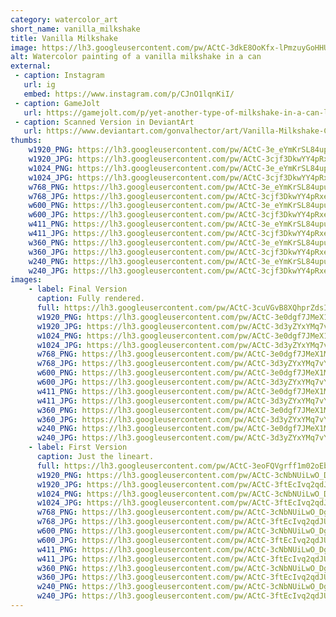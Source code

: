```yaml
---
category: watercolor_art
short_name: vanilla_milkshake
title: Vanilla Milkshake
image: https://lh3.googleusercontent.com/pw/ACtC-3dkE8OoKfx-lPmzuyGoHHU4URJ1bHHFy1TLrzfY6fUbQtYs7HscSbzdyGWy4KlBTWFHUMcupJoQTQNislIJUpz7UNjwJVZYmxFKKXZvj0CqJX3Du0HBKej40zJwzaaA51W5nmmcCQ2PiIjt9G8gkxul=w1200-h630-no?authuser=0
alt: Watercolor painting of a vanilla milkshake in a can
external:
 - caption: Instagram
   url: ig
   embed: https://www.instagram.com/p/CJnO1lqnKiI/
 - caption: GameJolt
   url: https://gamejolt.com/p/yet-another-type-of-milkshake-in-a-can-last-one-i-promise-paper-ku5ud4yd
 - caption: Scanned Version in DeviantArt
   url: https://www.deviantart.com/gonvalhector/art/Vanilla-Milkshake-Can-870568660
thumbs:
    w1920_PNG: https://lh3.googleusercontent.com/pw/ACtC-3e_eYmKrSL84upuvfDS82_e0pC15sf-q03QyO6es0yckMf7ZF7rjxwwl_P5iciq-1PI0i_0tKhJ0y5SBhyHGdnIMWFjx_suIYxwPqc4JfXZ8UDefTn8JPVwN_RmTXCB7w68G-Oumxl5_F_QFKOhQm1W=w355
    w1920_JPG: https://lh3.googleusercontent.com/pw/ACtC-3cjf3DkwYY4pRxe0BKvjLX-ileXV2uj9rxLpt_kKGtV2Fl6zXHkpGmf65nSbpSrip1JLnLRGNFWGVgkBoXalm37LUiPrq3i-GmCwqT46_A46Mn5xkfZytaINvMMghgtNWEgdOG8Y3BF_35YoSJMauTE=w355
    w1024_PNG: https://lh3.googleusercontent.com/pw/ACtC-3e_eYmKrSL84upuvfDS82_e0pC15sf-q03QyO6es0yckMf7ZF7rjxwwl_P5iciq-1PI0i_0tKhJ0y5SBhyHGdnIMWFjx_suIYxwPqc4JfXZ8UDefTn8JPVwN_RmTXCB7w68G-Oumxl5_F_QFKOhQm1W=w284
    w1024_JPG: https://lh3.googleusercontent.com/pw/ACtC-3cjf3DkwYY4pRxe0BKvjLX-ileXV2uj9rxLpt_kKGtV2Fl6zXHkpGmf65nSbpSrip1JLnLRGNFWGVgkBoXalm37LUiPrq3i-GmCwqT46_A46Mn5xkfZytaINvMMghgtNWEgdOG8Y3BF_35YoSJMauTE=w284
    w768_PNG: https://lh3.googleusercontent.com/pw/ACtC-3e_eYmKrSL84upuvfDS82_e0pC15sf-q03QyO6es0yckMf7ZF7rjxwwl_P5iciq-1PI0i_0tKhJ0y5SBhyHGdnIMWFjx_suIYxwPqc4JfXZ8UDefTn8JPVwN_RmTXCB7w68G-Oumxl5_F_QFKOhQm1W=w213
    w768_JPG: https://lh3.googleusercontent.com/pw/ACtC-3cjf3DkwYY4pRxe0BKvjLX-ileXV2uj9rxLpt_kKGtV2Fl6zXHkpGmf65nSbpSrip1JLnLRGNFWGVgkBoXalm37LUiPrq3i-GmCwqT46_A46Mn5xkfZytaINvMMghgtNWEgdOG8Y3BF_35YoSJMauTE=w213
    w600_PNG: https://lh3.googleusercontent.com/pw/ACtC-3e_eYmKrSL84upuvfDS82_e0pC15sf-q03QyO6es0yckMf7ZF7rjxwwl_P5iciq-1PI0i_0tKhJ0y5SBhyHGdnIMWFjx_suIYxwPqc4JfXZ8UDefTn8JPVwN_RmTXCB7w68G-Oumxl5_F_QFKOhQm1W=w166
    w600_JPG: https://lh3.googleusercontent.com/pw/ACtC-3cjf3DkwYY4pRxe0BKvjLX-ileXV2uj9rxLpt_kKGtV2Fl6zXHkpGmf65nSbpSrip1JLnLRGNFWGVgkBoXalm37LUiPrq3i-GmCwqT46_A46Mn5xkfZytaINvMMghgtNWEgdOG8Y3BF_35YoSJMauTE=w166
    w411_PNG: https://lh3.googleusercontent.com/pw/ACtC-3e_eYmKrSL84upuvfDS82_e0pC15sf-q03QyO6es0yckMf7ZF7rjxwwl_P5iciq-1PI0i_0tKhJ0y5SBhyHGdnIMWFjx_suIYxwPqc4JfXZ8UDefTn8JPVwN_RmTXCB7w68G-Oumxl5_F_QFKOhQm1W=w114
    w411_JPG: https://lh3.googleusercontent.com/pw/ACtC-3cjf3DkwYY4pRxe0BKvjLX-ileXV2uj9rxLpt_kKGtV2Fl6zXHkpGmf65nSbpSrip1JLnLRGNFWGVgkBoXalm37LUiPrq3i-GmCwqT46_A46Mn5xkfZytaINvMMghgtNWEgdOG8Y3BF_35YoSJMauTE=w114
    w360_PNG: https://lh3.googleusercontent.com/pw/ACtC-3e_eYmKrSL84upuvfDS82_e0pC15sf-q03QyO6es0yckMf7ZF7rjxwwl_P5iciq-1PI0i_0tKhJ0y5SBhyHGdnIMWFjx_suIYxwPqc4JfXZ8UDefTn8JPVwN_RmTXCB7w68G-Oumxl5_F_QFKOhQm1W=w100
    w360_JPG: https://lh3.googleusercontent.com/pw/ACtC-3cjf3DkwYY4pRxe0BKvjLX-ileXV2uj9rxLpt_kKGtV2Fl6zXHkpGmf65nSbpSrip1JLnLRGNFWGVgkBoXalm37LUiPrq3i-GmCwqT46_A46Mn5xkfZytaINvMMghgtNWEgdOG8Y3BF_35YoSJMauTE=w100
    w240_PNG: https://lh3.googleusercontent.com/pw/ACtC-3e_eYmKrSL84upuvfDS82_e0pC15sf-q03QyO6es0yckMf7ZF7rjxwwl_P5iciq-1PI0i_0tKhJ0y5SBhyHGdnIMWFjx_suIYxwPqc4JfXZ8UDefTn8JPVwN_RmTXCB7w68G-Oumxl5_F_QFKOhQm1W=w66
    w240_JPG: https://lh3.googleusercontent.com/pw/ACtC-3cjf3DkwYY4pRxe0BKvjLX-ileXV2uj9rxLpt_kKGtV2Fl6zXHkpGmf65nSbpSrip1JLnLRGNFWGVgkBoXalm37LUiPrq3i-GmCwqT46_A46Mn5xkfZytaINvMMghgtNWEgdOG8Y3BF_35YoSJMauTE=w66
images:
    - label: Final Version
      caption: Fully rendered.
      full: https://lh3.googleusercontent.com/pw/ACtC-3cuVGvB8XQhprZdsI3M0BgGQAu_CxjZ2Zy-8nBqPiD7lv0309-847FnUf0ro9Q4t3HjNDvXlvcyVNAW6_5-0pONXBM1NmTz77nLV5Wu5MO6v1wWLtxIqqj4ZB2dKPfgbE8te-8nADEiqAnvpNE5pciN=w1080
      w1920_PNG: https://lh3.googleusercontent.com/pw/ACtC-3e0dgf7JMeX1MAXzfv4d76dF6KBHARVdX4mbM8GoftuXjtikYjl7Ed8zb8PFMR5TbPx2Aw7W1UrgT5XjCvmxpRm0lu0zE-rBB6NqjKhpIVOebUQ01jCSuibT4ekV93M33dpMUJM3dYOHp8ybMS98A9J=w850
      w1920_JPG: https://lh3.googleusercontent.com/pw/ACtC-3d3yZYxYMq7vYRuTFt8ur-9ZHk2AdNT7l1VpJbfnr9-3lZPo_NOPZsYJK7QsgetSUFikoxiHEzwxfun97IctYONiFC06aU6q_ve0Nn4FhJah8lvHiOQWeu-TWDwR88W9SRX4ScKv-3WybamKXGHDzOq=w850
      w1024_PNG: https://lh3.googleusercontent.com/pw/ACtC-3e0dgf7JMeX1MAXzfv4d76dF6KBHARVdX4mbM8GoftuXjtikYjl7Ed8zb8PFMR5TbPx2Aw7W1UrgT5XjCvmxpRm0lu0zE-rBB6NqjKhpIVOebUQ01jCSuibT4ekV93M33dpMUJM3dYOHp8ybMS98A9J=w711
      w1024_JPG: https://lh3.googleusercontent.com/pw/ACtC-3d3yZYxYMq7vYRuTFt8ur-9ZHk2AdNT7l1VpJbfnr9-3lZPo_NOPZsYJK7QsgetSUFikoxiHEzwxfun97IctYONiFC06aU6q_ve0Nn4FhJah8lvHiOQWeu-TWDwR88W9SRX4ScKv-3WybamKXGHDzOq=w711
      w768_PNG: https://lh3.googleusercontent.com/pw/ACtC-3e0dgf7JMeX1MAXzfv4d76dF6KBHARVdX4mbM8GoftuXjtikYjl7Ed8zb8PFMR5TbPx2Aw7W1UrgT5XjCvmxpRm0lu0zE-rBB6NqjKhpIVOebUQ01jCSuibT4ekV93M33dpMUJM3dYOHp8ybMS98A9J=w533
      w768_JPG: https://lh3.googleusercontent.com/pw/ACtC-3d3yZYxYMq7vYRuTFt8ur-9ZHk2AdNT7l1VpJbfnr9-3lZPo_NOPZsYJK7QsgetSUFikoxiHEzwxfun97IctYONiFC06aU6q_ve0Nn4FhJah8lvHiOQWeu-TWDwR88W9SRX4ScKv-3WybamKXGHDzOq=w533
      w600_PNG: https://lh3.googleusercontent.com/pw/ACtC-3e0dgf7JMeX1MAXzfv4d76dF6KBHARVdX4mbM8GoftuXjtikYjl7Ed8zb8PFMR5TbPx2Aw7W1UrgT5XjCvmxpRm0lu0zE-rBB6NqjKhpIVOebUQ01jCSuibT4ekV93M33dpMUJM3dYOHp8ybMS98A9J=w416
      w600_JPG: https://lh3.googleusercontent.com/pw/ACtC-3d3yZYxYMq7vYRuTFt8ur-9ZHk2AdNT7l1VpJbfnr9-3lZPo_NOPZsYJK7QsgetSUFikoxiHEzwxfun97IctYONiFC06aU6q_ve0Nn4FhJah8lvHiOQWeu-TWDwR88W9SRX4ScKv-3WybamKXGHDzOq=w416
      w411_PNG: https://lh3.googleusercontent.com/pw/ACtC-3e0dgf7JMeX1MAXzfv4d76dF6KBHARVdX4mbM8GoftuXjtikYjl7Ed8zb8PFMR5TbPx2Aw7W1UrgT5XjCvmxpRm0lu0zE-rBB6NqjKhpIVOebUQ01jCSuibT4ekV93M33dpMUJM3dYOHp8ybMS98A9J=w285
      w411_JPG: https://lh3.googleusercontent.com/pw/ACtC-3d3yZYxYMq7vYRuTFt8ur-9ZHk2AdNT7l1VpJbfnr9-3lZPo_NOPZsYJK7QsgetSUFikoxiHEzwxfun97IctYONiFC06aU6q_ve0Nn4FhJah8lvHiOQWeu-TWDwR88W9SRX4ScKv-3WybamKXGHDzOq=w285
      w360_PNG: https://lh3.googleusercontent.com/pw/ACtC-3e0dgf7JMeX1MAXzfv4d76dF6KBHARVdX4mbM8GoftuXjtikYjl7Ed8zb8PFMR5TbPx2Aw7W1UrgT5XjCvmxpRm0lu0zE-rBB6NqjKhpIVOebUQ01jCSuibT4ekV93M33dpMUJM3dYOHp8ybMS98A9J=w250
      w360_JPG: https://lh3.googleusercontent.com/pw/ACtC-3d3yZYxYMq7vYRuTFt8ur-9ZHk2AdNT7l1VpJbfnr9-3lZPo_NOPZsYJK7QsgetSUFikoxiHEzwxfun97IctYONiFC06aU6q_ve0Nn4FhJah8lvHiOQWeu-TWDwR88W9SRX4ScKv-3WybamKXGHDzOq=w250
      w240_PNG: https://lh3.googleusercontent.com/pw/ACtC-3e0dgf7JMeX1MAXzfv4d76dF6KBHARVdX4mbM8GoftuXjtikYjl7Ed8zb8PFMR5TbPx2Aw7W1UrgT5XjCvmxpRm0lu0zE-rBB6NqjKhpIVOebUQ01jCSuibT4ekV93M33dpMUJM3dYOHp8ybMS98A9J=w166
      w240_JPG: https://lh3.googleusercontent.com/pw/ACtC-3d3yZYxYMq7vYRuTFt8ur-9ZHk2AdNT7l1VpJbfnr9-3lZPo_NOPZsYJK7QsgetSUFikoxiHEzwxfun97IctYONiFC06aU6q_ve0Nn4FhJah8lvHiOQWeu-TWDwR88W9SRX4ScKv-3WybamKXGHDzOq=w166
    - label: First Version
      caption: Just the lineart.
      full: https://lh3.googleusercontent.com/pw/ACtC-3eoFQVgrff1m02oEbsvIXrzz_vR194PpzXslr7MU7Phj7-kWaAG7EOcpy9Qte8a7j9C5McFh9GNBvOnMAsqX5CWfggIhiMTRsC3vhZOc7jJWYWw1Jv4thOzRZphHolF0xabb5Xszb3eQqkAiud64hTJ=w1080
      w1920_PNG: https://lh3.googleusercontent.com/pw/ACtC-3cNbNUiLwO_DgeacbzfCr_VwBm-hqTyBgFkoNkNRCY-LQSjZonNURKwK74Vq8MLGlKbbXTyJIYqCtNxgS5SO6xifF5oaQOWHmWfZXfrbRspz6FW4Krdkn6fWJ8EuzCH_8FrVP2oZpluB6dDbf8H3Ond=w850
      w1920_JPG: https://lh3.googleusercontent.com/pw/ACtC-3ftEcIvq2qdJUa_wrnn99Lhdz4o4KoTQv4Ra5LvR1he694muG7-aN1S9vAfM6iPx8aqGQkAnCcs2PelDxGxB3w_mskkq4SDifYha38ZVQVCZv2Y54qhrZ58peoNa-yUgkoUAMIOuby0fEcKpYaWF8eQ=w850
      w1024_PNG: https://lh3.googleusercontent.com/pw/ACtC-3cNbNUiLwO_DgeacbzfCr_VwBm-hqTyBgFkoNkNRCY-LQSjZonNURKwK74Vq8MLGlKbbXTyJIYqCtNxgS5SO6xifF5oaQOWHmWfZXfrbRspz6FW4Krdkn6fWJ8EuzCH_8FrVP2oZpluB6dDbf8H3Ond=w711
      w1024_JPG: https://lh3.googleusercontent.com/pw/ACtC-3ftEcIvq2qdJUa_wrnn99Lhdz4o4KoTQv4Ra5LvR1he694muG7-aN1S9vAfM6iPx8aqGQkAnCcs2PelDxGxB3w_mskkq4SDifYha38ZVQVCZv2Y54qhrZ58peoNa-yUgkoUAMIOuby0fEcKpYaWF8eQ=w711
      w768_PNG: https://lh3.googleusercontent.com/pw/ACtC-3cNbNUiLwO_DgeacbzfCr_VwBm-hqTyBgFkoNkNRCY-LQSjZonNURKwK74Vq8MLGlKbbXTyJIYqCtNxgS5SO6xifF5oaQOWHmWfZXfrbRspz6FW4Krdkn6fWJ8EuzCH_8FrVP2oZpluB6dDbf8H3Ond=w533
      w768_JPG: https://lh3.googleusercontent.com/pw/ACtC-3ftEcIvq2qdJUa_wrnn99Lhdz4o4KoTQv4Ra5LvR1he694muG7-aN1S9vAfM6iPx8aqGQkAnCcs2PelDxGxB3w_mskkq4SDifYha38ZVQVCZv2Y54qhrZ58peoNa-yUgkoUAMIOuby0fEcKpYaWF8eQ=w533
      w600_PNG: https://lh3.googleusercontent.com/pw/ACtC-3cNbNUiLwO_DgeacbzfCr_VwBm-hqTyBgFkoNkNRCY-LQSjZonNURKwK74Vq8MLGlKbbXTyJIYqCtNxgS5SO6xifF5oaQOWHmWfZXfrbRspz6FW4Krdkn6fWJ8EuzCH_8FrVP2oZpluB6dDbf8H3Ond=w416
      w600_JPG: https://lh3.googleusercontent.com/pw/ACtC-3ftEcIvq2qdJUa_wrnn99Lhdz4o4KoTQv4Ra5LvR1he694muG7-aN1S9vAfM6iPx8aqGQkAnCcs2PelDxGxB3w_mskkq4SDifYha38ZVQVCZv2Y54qhrZ58peoNa-yUgkoUAMIOuby0fEcKpYaWF8eQ=w416
      w411_PNG: https://lh3.googleusercontent.com/pw/ACtC-3cNbNUiLwO_DgeacbzfCr_VwBm-hqTyBgFkoNkNRCY-LQSjZonNURKwK74Vq8MLGlKbbXTyJIYqCtNxgS5SO6xifF5oaQOWHmWfZXfrbRspz6FW4Krdkn6fWJ8EuzCH_8FrVP2oZpluB6dDbf8H3Ond=w285
      w411_JPG: https://lh3.googleusercontent.com/pw/ACtC-3ftEcIvq2qdJUa_wrnn99Lhdz4o4KoTQv4Ra5LvR1he694muG7-aN1S9vAfM6iPx8aqGQkAnCcs2PelDxGxB3w_mskkq4SDifYha38ZVQVCZv2Y54qhrZ58peoNa-yUgkoUAMIOuby0fEcKpYaWF8eQ=w285
      w360_PNG: https://lh3.googleusercontent.com/pw/ACtC-3cNbNUiLwO_DgeacbzfCr_VwBm-hqTyBgFkoNkNRCY-LQSjZonNURKwK74Vq8MLGlKbbXTyJIYqCtNxgS5SO6xifF5oaQOWHmWfZXfrbRspz6FW4Krdkn6fWJ8EuzCH_8FrVP2oZpluB6dDbf8H3Ond=w250
      w360_JPG: https://lh3.googleusercontent.com/pw/ACtC-3ftEcIvq2qdJUa_wrnn99Lhdz4o4KoTQv4Ra5LvR1he694muG7-aN1S9vAfM6iPx8aqGQkAnCcs2PelDxGxB3w_mskkq4SDifYha38ZVQVCZv2Y54qhrZ58peoNa-yUgkoUAMIOuby0fEcKpYaWF8eQ=w250
      w240_PNG: https://lh3.googleusercontent.com/pw/ACtC-3cNbNUiLwO_DgeacbzfCr_VwBm-hqTyBgFkoNkNRCY-LQSjZonNURKwK74Vq8MLGlKbbXTyJIYqCtNxgS5SO6xifF5oaQOWHmWfZXfrbRspz6FW4Krdkn6fWJ8EuzCH_8FrVP2oZpluB6dDbf8H3Ond=w166
      w240_JPG: https://lh3.googleusercontent.com/pw/ACtC-3ftEcIvq2qdJUa_wrnn99Lhdz4o4KoTQv4Ra5LvR1he694muG7-aN1S9vAfM6iPx8aqGQkAnCcs2PelDxGxB3w_mskkq4SDifYha38ZVQVCZv2Y54qhrZ58peoNa-yUgkoUAMIOuby0fEcKpYaWF8eQ=w166
---
```

